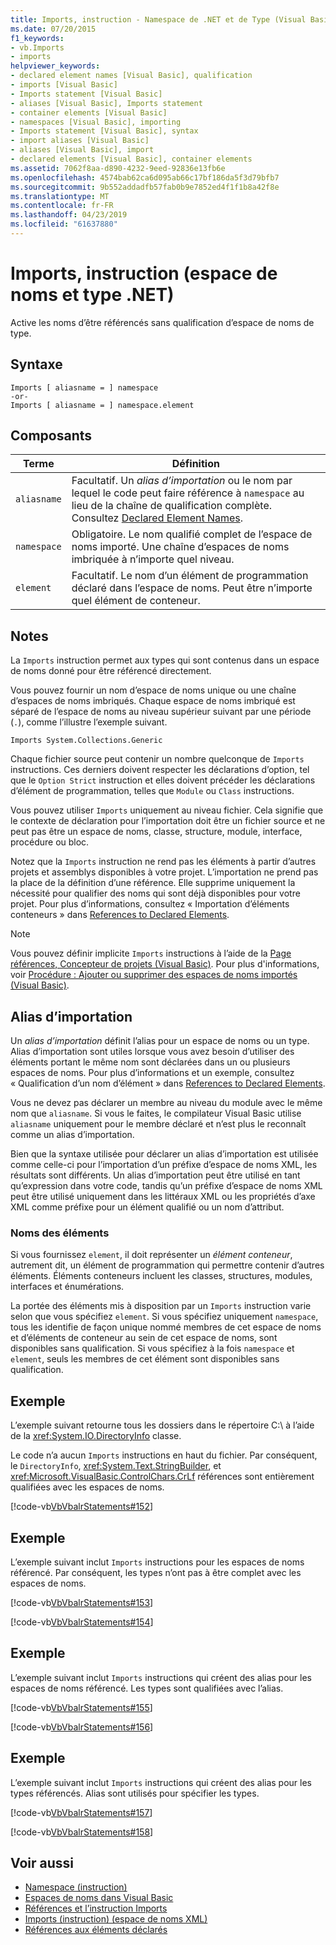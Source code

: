 ```yaml
---
title: Imports, instruction - Namespace de .NET et de Type (Visual Basic)
ms.date: 07/20/2015
f1_keywords:
- vb.Imports
- imports
helpviewer_keywords:
- declared element names [Visual Basic], qualification
- imports [Visual Basic]
- Imports statement [Visual Basic]
- aliases [Visual Basic], Imports statement
- container elements [Visual Basic]
- namespaces [Visual Basic], importing
- Imports statement [Visual Basic], syntax
- import aliases [Visual Basic]
- aliases [Visual Basic], import
- declared elements [Visual Basic], container elements
ms.assetid: 7062f8aa-d890-4232-9eed-92836e13fb6e
ms.openlocfilehash: 4574bab62ca6d095ab66c17bf186da5f3d79bfb7
ms.sourcegitcommit: 9b552addadfb57fab0b9e7852ed4f1f1b8a42f8e
ms.translationtype: MT
ms.contentlocale: fr-FR
ms.lasthandoff: 04/23/2019
ms.locfileid: "61637880"
---
```

# <a name="imports-statement-net-namespace-and-type"></a>Imports, instruction (espace de noms et type .NET)
Active les noms d’être référencés sans qualification d’espace de noms de type.  
  
## <a name="syntax"></a>Syntaxe  
  
```  
Imports [ aliasname = ] namespace  
-or-  
Imports [ aliasname = ] namespace.element  
```  
  
## <a name="parts"></a>Composants  
  
|Terme|Définition|  
|---|---|  
|`aliasname`|Facultatif. Un *alias d’importation* ou le nom par lequel le code peut faire référence à `namespace` au lieu de la chaîne de qualification complète. Consultez [Declared Element Names](../../../visual-basic/programming-guide/language-features/declared-elements/declared-element-names.md).|  
|`namespace`|Obligatoire. Le nom qualifié complet de l’espace de noms importé. Une chaîne d’espaces de noms imbriquée à n’importe quel niveau.|  
|`element`|Facultatif. Le nom d’un élément de programmation déclaré dans l’espace de noms. Peut être n’importe quel élément de conteneur.|  
  
## <a name="remarks"></a>Notes  
 La `Imports` instruction permet aux types qui sont contenus dans un espace de noms donné pour être référencé directement.  
  
 Vous pouvez fournir un nom d’espace de noms unique ou une chaîne d’espaces de noms imbriqués. Chaque espace de noms imbriqué est séparé de l’espace de noms au niveau supérieur suivant par une période (`.`), comme l’illustre l’exemple suivant.  
  
 `Imports System.Collections.Generic`  
  
 Chaque fichier source peut contenir un nombre quelconque de `Imports` instructions. Ces derniers doivent respecter les déclarations d’option, tel que le `Option Strict` instruction et elles doivent précéder les déclarations d’élément de programmation, telles que `Module` ou `Class` instructions.  
  
 Vous pouvez utiliser `Imports` uniquement au niveau fichier. Cela signifie que le contexte de déclaration pour l’importation doit être un fichier source et ne peut pas être un espace de noms, classe, structure, module, interface, procédure ou bloc.  
  
 Notez que la `Imports` instruction ne rend pas les éléments à partir d’autres projets et assemblys disponibles à votre projet. L’importation ne prend pas la place de la définition d’une référence. Elle supprime uniquement la nécessité pour qualifier des noms qui sont déjà disponibles pour votre projet. Pour plus d’informations, consultez « Importation d’éléments conteneurs » dans [References to Declared Elements](../../../visual-basic/programming-guide/language-features/declared-elements/references-to-declared-elements.md).  
  
> [!NOTE]
>  Vous pouvez définir implicite `Imports` instructions à l’aide de la [Page références, Concepteur de projets (Visual Basic)](/visualstudio/ide/reference/references-page-project-designer-visual-basic). Pour plus d'informations, voir [Procédure : Ajouter ou supprimer des espaces de noms importés (Visual Basic)](/visualstudio/ide/how-to-add-or-remove-imported-namespaces-visual-basic).  
  
## <a name="import-aliases"></a>Alias d’importation  
 Un *alias d’importation* définit l’alias pour un espace de noms ou un type. Alias d’importation sont utiles lorsque vous avez besoin d’utiliser des éléments portant le même nom sont déclarées dans un ou plusieurs espaces de noms. Pour plus d’informations et un exemple, consultez « Qualification d’un nom d’élément » dans [References to Declared Elements](../../../visual-basic/programming-guide/language-features/declared-elements/references-to-declared-elements.md).  
  
 Vous ne devez pas déclarer un membre au niveau du module avec le même nom que `aliasname`. Si vous le faites, le compilateur Visual Basic utilise `aliasname` uniquement pour le membre déclaré et n’est plus le reconnaît comme un alias d’importation.  
  
 Bien que la syntaxe utilisée pour déclarer un alias d’importation est utilisée comme celle-ci pour l’importation d’un préfixe d’espace de noms XML, les résultats sont différents. Un alias d’importation peut être utilisé en tant qu’expression dans votre code, tandis qu’un préfixe d’espace de noms XML peut être utilisé uniquement dans les littéraux XML ou les propriétés d’axe XML comme préfixe pour un élément qualifié ou un nom d’attribut.  
  
### <a name="element-names"></a>Noms des éléments  
 Si vous fournissez `element`, il doit représenter un *élément conteneur*, autrement dit, un élément de programmation qui permettre contenir d’autres éléments. Éléments conteneurs incluent les classes, structures, modules, interfaces et énumérations.  
  
 La portée des éléments mis à disposition par un `Imports` instruction varie selon que vous spécifiez `element`. Si vous spécifiez uniquement `namespace`, tous les identifie de façon unique nommé membres de cet espace de noms et d’éléments de conteneur au sein de cet espace de noms, sont disponibles sans qualification. Si vous spécifiez à la fois `namespace` et `element`, seuls les membres de cet élément sont disponibles sans qualification.  
  
## <a name="example"></a>Exemple  
 L’exemple suivant retourne tous les dossiers dans le répertoire C:\ à l’aide de la <xref:System.IO.DirectoryInfo> classe.  
  
 Le code n’a aucun `Imports` instructions en haut du fichier. Par conséquent, le `DirectoryInfo`, <xref:System.Text.StringBuilder>, et <xref:Microsoft.VisualBasic.ControlChars.CrLf> références sont entièrement qualifiées avec les espaces de noms.  
  
 [!code-vb[VbVbalrStatements#152](~/samples/snippets/visualbasic/VS_Snippets_VBCSharp/VbVbalrStatements/VB/class12.vb#152)]  
  
## <a name="example"></a>Exemple  
 L’exemple suivant inclut `Imports` instructions pour les espaces de noms référencé. Par conséquent, les types n’ont pas à être complet avec les espaces de noms.  
  
 [!code-vb[VbVbalrStatements#153](~/samples/snippets/visualbasic/VS_Snippets_VBCSharp/VbVbalrStatements/VB/class12.vb#153)]  
  
 [!code-vb[VbVbalrStatements#154](~/samples/snippets/visualbasic/VS_Snippets_VBCSharp/VbVbalrStatements/VB/class12.vb#154)]  
  
## <a name="example"></a>Exemple  
 L’exemple suivant inclut `Imports` instructions qui créent des alias pour les espaces de noms référencé. Les types sont qualifiées avec l’alias.  
  
 [!code-vb[VbVbalrStatements#155](~/samples/snippets/visualbasic/VS_Snippets_VBCSharp/VbVbalrStatements/VB/class12.vb#155)]  
  
 [!code-vb[VbVbalrStatements#156](~/samples/snippets/visualbasic/VS_Snippets_VBCSharp/VbVbalrStatements/VB/class12.vb#156)]  
  
## <a name="example"></a>Exemple  
 L’exemple suivant inclut `Imports` instructions qui créent des alias pour les types référencés. Alias sont utilisés pour spécifier les types.  
  
 [!code-vb[VbVbalrStatements#157](~/samples/snippets/visualbasic/VS_Snippets_VBCSharp/VbVbalrStatements/VB/class12.vb#157)]  
  
 [!code-vb[VbVbalrStatements#158](~/samples/snippets/visualbasic/VS_Snippets_VBCSharp/VbVbalrStatements/VB/class12.vb#158)]  
  
## <a name="see-also"></a>Voir aussi

- [Namespace (instruction)](../../../visual-basic/language-reference/statements/namespace-statement.md)
- [Espaces de noms dans Visual Basic](../../../visual-basic/programming-guide/program-structure/namespaces.md)
- [Références et l’instruction Imports](../../../visual-basic/programming-guide/program-structure/references-and-the-imports-statement.md)
- [Imports (instruction) (espace de noms XML)](../../../visual-basic/language-reference/statements/imports-statement-xml-namespace.md)
- [Références aux éléments déclarés](../../../visual-basic/programming-guide/language-features/declared-elements/references-to-declared-elements.md)

